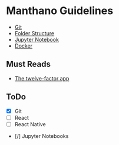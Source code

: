 # Manthano Guidelines

- [Git](/1_Git)
- [Folder Structure](/2_Folder-Structure)
- [Jupyter Notebook](/3_Juypter-Notebooks)
- [Docker](/4_Docker)

## Must Reads

- [The twelve-factor app](https://12factor.net/)

## ToDo
- [x] Git
- [ ] React
- [ ] React Native
- [/] Jupyter Notebooks

